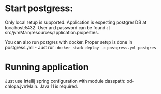 # Start postgress: 
Only local setup is supported. Application is expecting postgres DB at localhost:5432. User and password can be found at src/jvmMain/resources/application.properties.

You can also run postgres with docker. Proper setup is done in postgress.yml - Just run:
`docker stack deploy -c postgress.yml postgres`


# Running application
Just use Intellij spring configuration with module classpath: od-chlopa.jvmMain.
Java 11 is required.